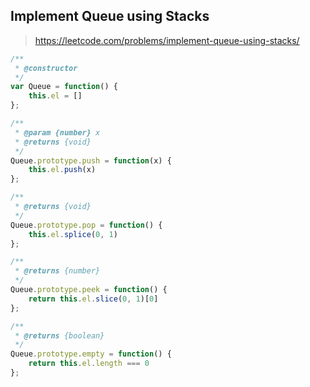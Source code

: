 ## Implement Queue using Stacks 

> https://leetcode.com/problems/implement-queue-using-stacks/

```javascript
/**
 * @constructor
 */
var Queue = function() {
    this.el = []
};

/**
 * @param {number} x
 * @returns {void}
 */
Queue.prototype.push = function(x) {
    this.el.push(x)
};

/**
 * @returns {void}
 */
Queue.prototype.pop = function() {
    this.el.splice(0, 1)
};

/**
 * @returns {number}
 */
Queue.prototype.peek = function() {
    return this.el.slice(0, 1)[0]
};

/**
 * @returns {boolean}
 */
Queue.prototype.empty = function() {
    return this.el.length === 0
};
```